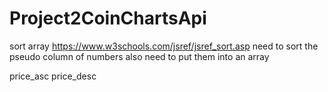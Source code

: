 # Project2CoinChartsApi
 
sort array
https://www.w3schools.com/jsref/jsref_sort.asp
need to sort the pseudo column of numbers
also need to put them into an array

price_asc
price_desc
